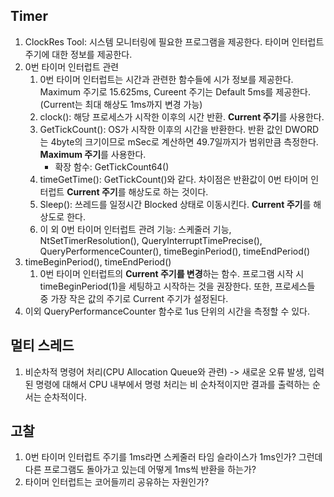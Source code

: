 ## Timer
1. ClockRes Tool: 시스템 모니터링에 필요한 프로그램을 제공한다. 타이머 인터럽트 주기에 대한 정보를 제공한다.
2. 0번 타이머 인터럽트 관련
	1) 0번 타이머 인터럽트는 시간과 관련한 함수들에 시가 정보를 제공한다. Maximum 주기로 15.625ms, Cureent 주기는 Default 5ms를 제공한다.(Current는 최대 해상도 1ms까지 변경 가능)
	2) clock(): 해당 프로세스가 시작한 이후의 시간 반환. **Current 주기**를 사용한다.
	3) GetTickCount(): OS가 시작한 이후의 시간을 반환한다. 반환 값인 DWORD는 4byte의 크기이므로 mSec로 계산하면 49.7일까지가 범위만큼 측정한다. **Maximum 주기**를 사용한다.
		* 확장 함수: GetTickCount64()
	4) timeGetTime(): GetTickCount()와 같다. 차이점은 반환값이 0번 타이머 인터럽트 **Current 주기**를 해상도로 하는 것이다.
	5) Sleep(): 쓰레드를 일정시간 Blocked 상태로 이동시킨다. **Current 주기**를 해상도로 한다.
	6) 이 외 0번 타이머 인터럽트 관려 기능: 스케줄러 기능, NtSetTimerResolution(), QueryInterruptTimePrecise(), QueryPerformenceCounter(), timeBeginPeriod(), timeEndPeriod()
3. timeBeginPeriod(), timeEndPeriod()
	1) 0번 타이머 인터럽트의 **Current 주기를 변경**하는 함수. 프로그램 시작 시 timeBeginPeriod(1)을 세팅하고 시작하는 것을 권장한다. 또한, 프로세스들 중 가장 작은 값의 주기로 Current 주기가 설정된다.
4. 이외 QueryPerformanceCounter 함수로 1us 단위의 시간을 측정할 수 있다.

## 멀티 스레드
1. 비순차적 명령어 처리(CPU Allocation Queue와 관련) -> 새로운 오류 발생, 입력된 명령에 대해서 CPU 내부에서 명령 처리는 비 순차적이지만 결과를 출력하는 순서는 순차적이다.

## 고찰
1. 0번 타이머 인터럽트 주기를 1ms라면 스케줄러 타임 슬라이스가 1ms인가? 그런데 다른 프로그램도 돌아가고 있는데 어떻게 1ms씩 반환을 하는가?
2. 타이머 인터럽트는 코어들끼리 공유하는 자원인가?

